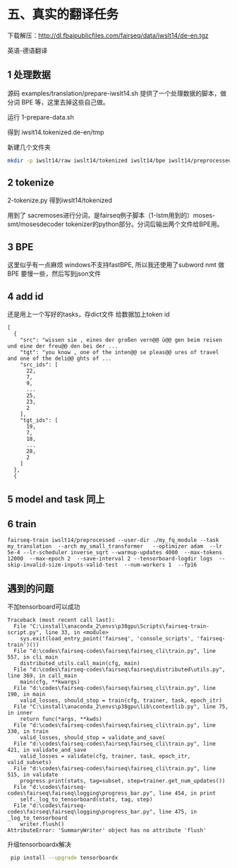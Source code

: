 # 五、真实的翻译任务

下载解压：http://dl.fbaipublicfiles.com/fairseq/data/iwslt14/de-en.tgz

英语-德语翻译

## 1 处理数据

源码 examples/translation/prepare-iwslt14.sh 提供了一个处理数据的脚本，做分词 BPE 等，这里去掉这些自己做。

运行 1-prepare-data.sh

得到 iwslt14.tokenized.de-en/tmp

新建几个文件夹

```bash
mkdir -p iwslt14/raw iwslt14/tokenized iwslt14/bpe iwslt14/preprocessed
```

## 2 tokenize

2-tokenize.py 得到iwslt14/tokenized

用到了 sacremoses进行分词，是fairseq例子脚本（1-lstm用到的）moses-smt/mosesdecoder tokenizer的python部分。分词后输出两个文件给BPE用。

## 3 BPE

这里似乎有一点麻烦 windows不支持fastBPE, 所以我还使用了subword nmt 做BPE 要慢一些，然后写到json文件

## 4 add id

还是用上一个写好的tasks，存dict文件 给数据加上token id

``` 
[
  {
    "src": "wissen sie , eines der großen vern@@ ü@@ gen beim reisen und eine der freu@@ den bei der ...
    "tgt": "you know , one of the inten@@ se pleas@@ ures of travel and one of the deli@@ ghts of ...
    "src_ids": [
      22,
      7,
      9,
      ...
      25,
      23,
      2
    ],
    "tgt_ids": [
      19,
      7,
      18,
      ...
      28,
      2
    ]
  },
  {
```

## 5 model and task 同上

## 6 train

```
fairseq-train iwslt14/preprocessed --user-dir ./my_fq_module --task my_translation  --arch my_small_transformer   --optimizer adam  --lr 5e-4 --lr-scheduler inverse_sqrt --warmup-updates 4000  --max-tokens 12000  --max-epoch 2  --save-interval 2 --tensorboard-logdir logs  --skip-invalid-size-inputs-valid-test  --num-workers 1  --fp16

```

## 遇到的问题

不加tensorboard可以成功

```shell
Traceback (most recent call last):
  File "C:\install\anaconda_2\envs\p38gpu\Scripts\fairseq-train-script.py", line 33, in <module>
    sys.exit(load_entry_point('fairseq', 'console_scripts', 'fairseq-train')())
  File "d:\codes\fairseq-codes\fairseq\fairseq_cli\train.py", line 557, in cli_main
    distributed_utils.call_main(cfg, main)
  File "d:\codes\fairseq-codes\fairseq\fairseq\distributed\utils.py", line 369, in call_main
    main(cfg, **kwargs)
  File "d:\codes\fairseq-codes\fairseq\fairseq_cli\train.py", line 190, in main
    valid_losses, should_stop = train(cfg, trainer, task, epoch_itr)
  File "C:\install\anaconda_2\envs\p38gpu\lib\contextlib.py", line 75, in inner
    return func(*args, **kwds)
  File "d:\codes\fairseq-codes\fairseq\fairseq_cli\train.py", line 330, in train
    valid_losses, should_stop = validate_and_save(
  File "d:\codes\fairseq-codes\fairseq\fairseq_cli\train.py", line 421, in validate_and_save
    valid_losses = validate(cfg, trainer, task, epoch_itr, valid_subsets)
  File "d:\codes\fairseq-codes\fairseq\fairseq_cli\train.py", line 515, in validate
    progress.print(stats, tag=subset, step=trainer.get_num_updates())
  File "d:\codes\fairseq-codes\fairseq\fairseq\logging\progress_bar.py", line 454, in print
    self._log_to_tensorboard(stats, tag, step)
  File "d:\codes\fairseq-codes\fairseq\fairseq\logging\progress_bar.py", line 475, in _log_to_tensorboard
    writer.flush()
AttributeError: 'SummaryWriter' object has no attribute 'flush'
```
升级tensorboardx解决

```bash
 pip install --upgrade tensorboardx
```

